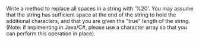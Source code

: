 Write a method to replace all spaces in a string with '%20'. You may assume that the string has sufficient space at the end of the string to hold the additional characters, and that you are given the "true" length of the string. (Note: if implmenting in Java/C#, please use a character array so that you can perform this operation in place).